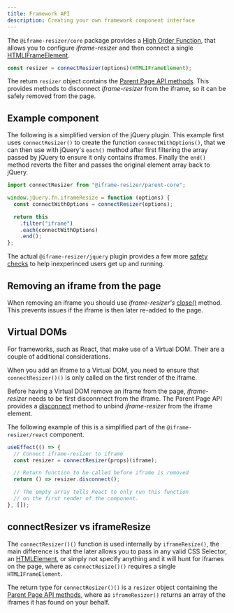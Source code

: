 ```yaml
---
title: Framework API
description: Creating your own framework component interface
---
```


The `@iframe-resizer/core` package provides a [High Order Function](https://eloquentjavascript.net/05_higher_order.html), that allows you to configure _iframe-resizer_ and then connect a single [HTMLIFrameElement](https://developer.mozilla.org/en-US/docs/Web/API/HTMLIFrameElement).

```js
const resizer = connectResizer(options)(HTMLIFrameElement);
```

The return `resizer` object contains the [Parent Page API methods](../api/parent/#methods). This provides methods to disconnect _iframe-resizer_ from the iframe, so it can be safely removed from the page.

## Example component

The following is a simplified version of the jQuery plugin. This example first uses `connectResizer()` to create the function `connectWithOptions()`, that we can then use with jQuery's `each()` method after first filtering the array passed by jQuery to ensure it only contains iframes. Finally the `end()` method reverts the filter and passes the original element array back to jQuery.

<!-- prettier-ignore-start -->
```js
import connectResizer from "@iframe-resizer/parent-core";

window.jQuery.fn.iframeResize = function (options) {
  const connectWithOptions = connectResizer(options);

  return this
    .filter("iframe")
    .each(connectWithOptions)
    .end();
};
```
<!-- prettier-ignore-end -->

The actual `@iframe-resizer/jquery` plugin provides a few more [safety checks](https://github.com/davidjbradshaw/iframe-resizer/blob/master/packages/jquery/plugin.js) to help inexperinced users get up and running.

## Removing an iframe from the page

When removing an iframe you should use _iframe-resizer's_ [close()](../api/parent/#close) method. This prevents issues if the iframe is then later re-added to the page.

## Virtual DOMs

For frameworks, such as React, that make use of a Virtual DOM. Their are a couple of additional considerations.

When you add an iframe to a Virtual DOM, you need to ensure that `connectResizer()()` is only called on the first render of the iframe.

Before having a Virtual DOM remove an iframe from the page, _iframe-resizer_ needs to be first disconnnect from the iframe. The Parent Page API provides a [disconnect](../api/parent/#disconnect) method to unbind _iframe-resizer_ from the iframe element.

The following example of this is a simplified part of the `@iframe-resizer/react` component.

```js
useEffect(() => {
  // Connect iframe-resizer to iframe
  const resizer = connectResizer(props)(iframe);

  // Return function to be called before iframe is removed
  return () => resizer.disconnect();

  // The empty array tells React to only run this function
  // on the first render of the component.
}, []);
```

## connectResizer vs iframeResize

The `connectResizer()()` function is used internally by `iframeResize()`, the main difference is that the later allows you to pass in any valid CSS Selector, an [HTMLElement](https://developer.mozilla.org/en-US/docs/Web/API/HTMLElement), or simply not specify anything and it will hunt for iframes on the page, where as `connectResize()()` requires a single `HTMLIFrameElement`.

The return type for `connectResizer()()` is a `resizer` object containing the [Parent Page API methods](../api/parent/#methods), where as `iframeResizer()` returns an array of the iframes it has found on your behalf.
